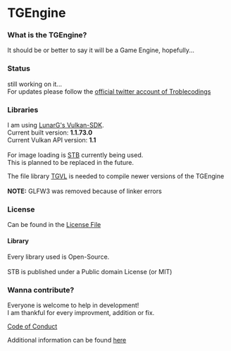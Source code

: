 <h1>TGEngine</h1>

<h3>What is the TGEngine?</h3>

It should be or better to say it will be a Game Engine, hopefully...

<h3>Status</h3>

still working on it...<br>
For updates please follow the [official twitter account of Troblecodings](https://twitter.com/Troblecodings)

<h3>Libraries</h3>

I am using [LunarG's Vulkan-SDK](https://vulkan.lunarg.com/sdk/home).<br>
Current built version: <strong>1.1.73.0</strong><br>
Current Vulkan API version: <strong>1.1</strong>
<br>
<br>
For image loading is [STB](https://github.com/nothings/stb) currently being used.<br>
This is planned to be replaced in the future.

The file library [TGVL](https://github.com/Troblecodings/TGVertex) is needed to compile newer versions of the TGEngine
<br>
<br>
<b>NOTE:</b> GLFW3 was removed because of linker errors

<h3>License</h3>

Can be found in the [License File](https://github.com/MrTroble/TGEngine/blob/master/LICENSE)
<br>
<h4>Library</h4>

Every library used is Open-Source.<br>
<br>
STB is published under a Public domain License (or MIT)

<h3>Wanna contribute?</h3>

Everyone is welcome to help in development!<br>
I am thankful for every improvment, addition or fix.

[Code of Conduct](https://github.com/MrTroble/TGEngine/blob/master/CODE_OF_CONDUCT.md)

Additional information can be found [here](https://github.com/MrTroble/TGEngine/blob/master/CONTRIBUTING.md)
